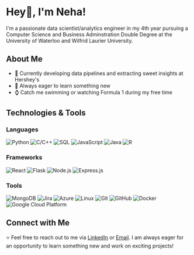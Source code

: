 # Hey👋, I'm Neha!

I'm a passionate data scientist/analytics engineer in my 4th year pursuing a Computer Science and Business Adminstration Double Degree at the University of Waterloo and Wilfrid Laurier University. 

## About Me
- 🍫 Currently developing data pipelines and extracting sweet insights at Hershey's
- 🌱 Always eager to learn something new
- ⌚️ Catch me swimming or watching Formula 1 during my free time


## Technologies & Tools
### Languages
![Python](https://img.shields.io/badge/Python-3776AB?style=flat&logo=python&logoColor=white)
![C/C++](https://img.shields.io/badge/C%2FC++-00599C?style=flat&logo=c%2B%2B&logoColor=white)
![SQL](https://img.shields.io/badge/SQL-4479A1?style=flat&logo=sql&logoColor=white)
![JavaScript](https://img.shields.io/badge/JavaScript-F7DF1E?style=flat&logo=javascript&logoColor=black)
![Java](https://img.shields.io/badge/Java-007396?style=flat&logo=java&logoColor=white)
![R](https://img.shields.io/badge/R-276DC3?style=flat&logo=r&logoColor=white)

### Frameworks
![React](https://img.shields.io/badge/React-61DAFB?style=flat&logo=react&logoColor=white)
![Flask](https://img.shields.io/badge/Flask-000000?style=flat&logo=flask&logoColor=white)
![Node.js](https://img.shields.io/badge/Node.js-339933?style=flat&logo=node.js&logoColor=white)
![Express.js](https://img.shields.io/badge/Express.js-000000?style=flat&logo=express&logoColor=white)

### Tools
![MongoDB](https://img.shields.io/badge/MongoDB-47A248?style=flat&logo=mongodb&logoColor=white)
![Jira](https://img.shields.io/badge/Jira-0052CC?style=flat&logo=jira&logoColor=white)
![Azure](https://img.shields.io/badge/Azure-0089D6?style=flat&logo=microsoft-azure&logoColor=white)
![Linux](https://img.shields.io/badge/Linux-FCC624?style=flat&logo=linux&logoColor=black)
![Git](https://img.shields.io/badge/Git-F05032?style=flat&logo=git&logoColor=white)
![GitHub](https://img.shields.io/badge/GitHub-181717?style=flat&logo=github&logoColor=white)
![Docker](https://img.shields.io/badge/Docker-2496ED?style=flat&logo=docker&logoColor=white)
![Google Cloud Platform](https://img.shields.io/badge/Google%20Cloud%20Platform-4285F4?style=flat&logo=google-cloud&logoColor=white)

## Connect with Me
⭐️ Feel free to reach out to me via [LinkedIn](https://www.linkedin.com/in/nehapadala/) or [Email](mailto:spadala@uwaterloo.ca). I am always eager for an opportunity to learn something new and work on exciting projects!

